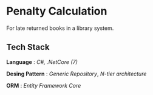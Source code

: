 # Penalty Calculation

For late returned books in a library system.

## Tech Stack
**Language** : *C#, .NetCore (7)*

**Desing Pattern** : *Generic Repository*, *N-tier architecture*

**ORM** : *Entity Framework Core*



